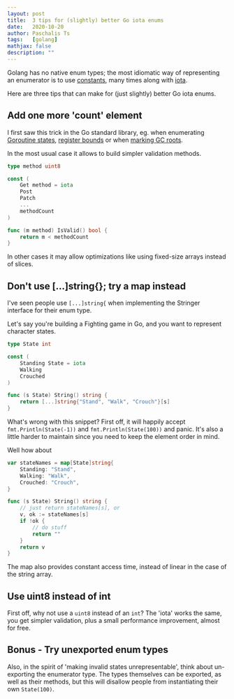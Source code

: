 ```yaml
---
layout: post
title:  3 tips for (slightly) better Go iota enums
date:   2020-10-20
author: Paschalis Ts
tags:   [golang]
mathjax: false
description: ""  
---
```


Golang has no native enum types; the most idiomatic way of representing an enumerator is to use [constants](https://golang.org/pkg/os/#pkg-constants), many times along with [iota](https://golang.org/ref/spec#Iota). 

Here are three tips that can make for (just slightly) better Go iota enums.

## Add one more 'count' element
I first saw this trick in the Go standard library, eg. when enumerating [Goroutine states](https://github.com/golang/go/blob/93810ac1f4574e1e2a79ea156781bafaf8b8ebe0/src/cmd/trace/trace.go#L471), [register bounds](https://github.com/golang/go/blob/de932da453f68b8fc04e9c2ab25136748173c806/src/cmd/compile/internal/ssa/op.go#L372) or when [marking GC roots](https://github.com/golang/go/blob/master/src/runtime/mgcmark.go#L18).

In the most usual case it allows to build simpler validation methods.

```go
type method uint8

const (
	Get method = iota
    Post
    Patch
    ...
	methodCount
)
```

```go 
func (m method) IsValid() bool {
    return m < methodCount
}
```

In other cases it may allow optimizations like using fixed-size arrays instead of slices.

## Don't use [...]string{}; try a map instead
I've seen people use `[...]string{` when implementing the Stringer interface for their enum type.

Let's say you're building a Fighting game in Go, and you want to represent character states.
```go
type State int

const (
    Standing State = iota
    Walking
    Crouched
)

func (s State) String() string {
    return [...]string{"Stand", "Walk", "Crouch"}[s]
}
```

What's wrong with this snippet? First off, it will happily accept `fmt.Println(State(-1))` and `fmt.Println(State(100))` and panic. It's also a little harder to maintain since you need to keep the element order in mind.

Well how about
```go
var stateNames = map[State]string{
    Standing: "Stand",
    Walking: "Walk",
    Crouched: "Crouch",
}

func (s State) String() string {
    // just return stateNames[s], or
    v, ok := stateNames[s]
    if !ok {
        // do stuff
        return ""
    }
    return v
}
```

The map also provides constant access time, instead of linear in the case of the string array.

## Use uint8 instead of int
First off, why not use a `uint8` instead of an `int`? The 'iota' works the same, you get simpler validation, plus a small performance improvement, almost for free.

## Bonus - Try unexported enum types
Also, in the spirit of 'making invalid states unrepresentable', think about un-exporting the enumerator type. The types themselves can be exported, as well as their methods, but this will disallow people from instantiating their own `State(100)`.
